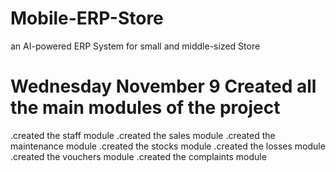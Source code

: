 # Mobile-ERP-Store
an AI-powered ERP System for small and middle-sized Store
# Wednesday November 9 Created all the main modules of the project
.created the staff module
.created the sales module
.created the maintenance module
.created the stocks module
.created the losses module
.created the vouchers module
.created the complaints module
